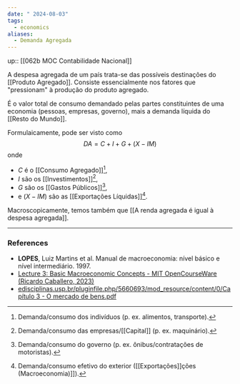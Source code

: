 ```yaml
---
date: " 2024-08-03"
tags:
  - economics
aliases:
  - Demanda Agregada
---
```


up:: [[062b MOC Contabilidade Nacional]]

A despesa agregada de um país trata-se das possíveis destinações do [[Produto Agregado]]. Consiste essencialmente nos fatores que "pressionam" à produção do produto agregado.

É o valor total de consumo demandado pelas partes constituintes de uma economia (pessoas, empresas, governo), mais a demanda líquida do [[Resto do Mundo]]. 

Formulaicamente, pode ser visto como
$$
DA = C + I + G + (X - IM)
$$
onde 
- $C$ é o [[Consumo Agregado]][^1], 
- $I$ são os [[Investimentos]][^2],
- $G$ são os [[Gastos Públicos]][^3], 
- e $(X - IM)$ são as [[Exportações Líquidas]][^4].

Macroscopicamente, temos também que [[A renda agregada é igual à despesa agregada]].



---
### References
- **LOPES**, Luiz Martins et al. Manual de macroeconomia: nível básico e nível intermediário. 1997.
- [Lecture 3: Basic Macroeconomic Concepts - MIT OpenCourseWare (Ricardo Caballero, 2023)](https://www.youtube.com/watch?v=fxrwTj2i_S4&list=PLUl4u3cNGP62EXoZ4B3_Ob7lRRwpGQxkb&index=3)
- [edisciplinas.usp.br/pluginfile.php/5660693/mod\_resource/content/0/Capítulo 3 - O mercado de bens.pdf](https://edisciplinas.usp.br/pluginfile.php/5660693/mod_resource/content/0/Cap%C3%ADtulo%203%20-%20O%20mercado%20de%20bens.pdf)

[^1]: Demanda/consumo dos indivíduos (p. ex. alimentos, transporte).
[^2]: Demanda/consumo das empresas/[[Capital]] (p. ex. maquinário).
[^3]: Demanda/consumo do governo (p. ex. ônibus/contratações de motoristas).
[^4]: Demanda/consumo efetivo do exterior ([[Exportações]]ções (Macroeconomia)]]).